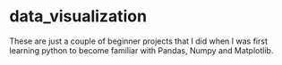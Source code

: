 # data_visualization

These are just a couple of beginner projects that I did when I was first learning python to become familiar with Pandas, Numpy and Matplotlib.
